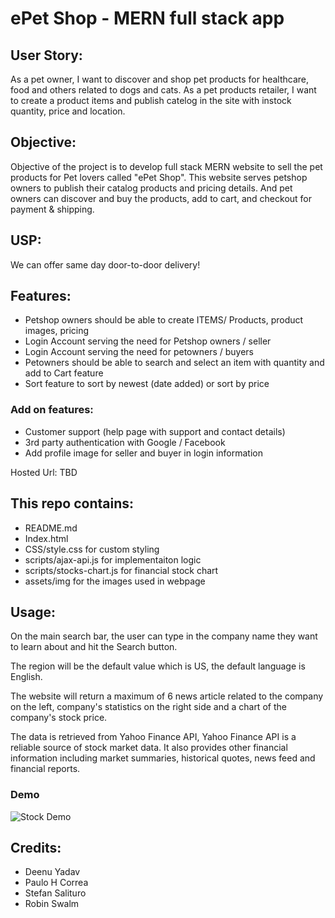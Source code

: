# ePet Shop - MERN full stack app

## User Story: 
As a pet owner, I want to discover and shop pet products for healthcare, food and others related to dogs and cats. 
As a pet products retailer, I want to create a product items and publish catelog in the site with instock quantity, price and location.

## Objective:

Objective of the project is to develop full stack MERN website to sell the pet products for Pet lovers called "ePet Shop". This website serves petshop owners to publish their catalog products and pricing details. And pet owners can discover and buy the products, add to cart, and checkout for payment & shipping. 

## USP:

We can offer same day door-to-door delivery! 

## Features:

- Petshop owners should be able to create ITEMS/ Products, product images, pricing
- Login Account serving the need for Petshop owners / seller
- Login Account serving the need for petowners / buyers
- Petowners should be able to search and select an item with quantity and add to Cart feature
- Sort feature to sort by newest (date added) or sort by price

### Add on features:

- Customer support (help page with support and contact details)
- 3rd party authentication with Google / Facebook
- Add profile image for seller and buyer in login information

Hosted Url: TBD

## This repo contains:
* README.md 
* Index.html
* CSS/style.css for custom styling
* scripts/ajax-api.js for implementaiton logic
* scripts/stocks-chart.js for financial stock chart
* assets/img for the images used in webpage

## Usage:
On the main search bar, the user can type in the company name they want to learn about and hit the Search button. 

The region will be the default value which is US, the default language is English. 

The website will return a maximum of 6 news article related to the company on the left, company's statistics on the right side and a chart of the company's stock price. 

The data is retrieved from Yahoo Finance API, Yahoo Finance API is a reliable source of stock market data. It also provides other financial information including market summaries, historical quotes, news feed and financial reports. 

### Demo

![Stock Demo](assets/img/demo.gif)

## Credits:
* Deenu Yadav
* Paulo H Correa
* Stefan Salituro
* Robin Swalm
